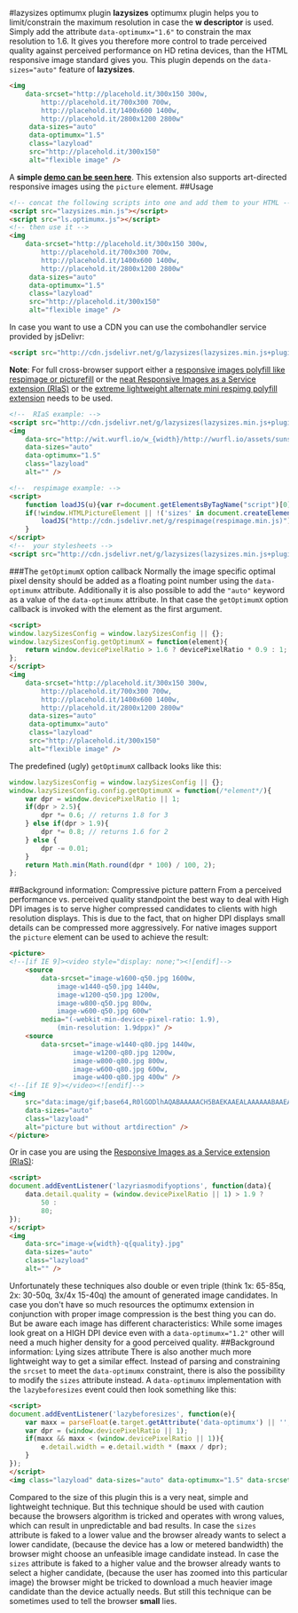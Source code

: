 #lazysizes optimumx plugin
**lazysizes** optimumx plugin helps you to limit/constrain the maximum resolution in case the **w descriptor** is used. Simply add the attribute ``data-optimumx="1.6"`` to constrain the max resolution to 1.6.
It gives you therefore more control to trade perceived quality against perceived performance on HD retina devices, than the HTML responsive image standard gives you.
This plugin depends on the ``data-sizes="auto"`` feature of **lazysizes**.
```html
<img
    data-srcset="http://placehold.it/300x150 300w,
    	http://placehold.it/700x300 700w,
    	http://placehold.it/1400x600 1400w,
    	http://placehold.it/2800x1200 2800w"
     data-sizes="auto"
     data-optimumx="1.5"
     class="lazyload"
     src="http://placehold.it/300x150"
     alt="flexible image" />
```
A **simple [demo can be seen here](http://afarkas.github.io/lazysizes/optimumx/)**. This extension also supports art-directed responsive images using the ``picture`` element.
##Usage
```html
<!-- concat the following scripts into one and add them to your HTML -->
<script src="lazysizes.min.js"></script>
<script src="ls.optimumx.js"></script>
<!-- then use it -->
<img
    data-srcset="http://placehold.it/300x150 300w,
    	http://placehold.it/700x300 700w,
    	http://placehold.it/1400x600 1400w,
    	http://placehold.it/2800x1200 2800w"
     data-sizes="auto"
     data-optimumx="1.5"
     class="lazyload"
     src="http://placehold.it/300x150"
     alt="flexible image" />
```
In case you want to use a CDN you can use the combohandler service provided by jsDelivr:
```html
<script src="http://cdn.jsdelivr.net/g/lazysizes(lazysizes.min.js+plugins/optimumx/ls.optimumx.min.js)" async=""></script>
```
**Note**: For full cross-browser support either a [responsive images polyfill like respimage or picturefill](https://github.com/aFarkas/respimage) or the [neat Responsive Images as a Service extension (RIaS)](../rias) or the [extreme lightweight alternate mini respimg polyfill extension](../respimg) needs to be used.
```html
<!--  RIaS example: -->
<script src="http://cdn.jsdelivr.net/g/lazysizes(lazysizes.min.js+plugins/optimumx/ls.optimumx.min.js+plugins/rias/ls.rias.min.js)" async=""></script>
<img
    data-src="http://wit.wurfl.io/w_{width}/http://wurfl.io/assets/sunsetbeach.jpg"
	data-sizes="auto"
	data-optimumx="1.5"
	class="lazyload"
	alt="" />
```
```html
<!--  respimage example: -->
<script>
    function loadJS(u){var r=document.getElementsByTagName("script")[0],s=document.createElement("script");s.src=u;r.parentNode.insertBefore(s,r);}
    if(!window.HTMLPictureElement || !('sizes' in document.createElement('img'))){
        loadJS("http://cdn.jsdelivr.net/g/respimage(respimage.min.js)");
    }
</script>
<!--  your stylesheets -->
<script src="http://cdn.jsdelivr.net/g/lazysizes(lazysizes.min.js+plugins/optimumx/ls.optimumx.min.js)" async=""></script>
```
###The ``getOptimumX`` option callback
Normally the image specific optimal pixel density should be added as a floating point number using the ``data-optimumx`` attribute. Additionally it is also possible to add the ``"auto"`` keyword as a value of the ``data-optimumx`` attribute. In that case the ``getOptimumX`` option callback is invoked with the element as the first argument.
```html
<script>
window.lazySizesConfig = window.lazySizesConfig || {};
window.lazySizesConfig.getOptimumX = function(element){
    return window.devicePixelRatio > 1.6 ? devicePixelRatio * 0.9 : 1;
};
</script>
<img
    data-srcset="http://placehold.it/300x150 300w,
    	http://placehold.it/700x300 700w,
    	http://placehold.it/1400x600 1400w,
    	http://placehold.it/2800x1200 2800w"
     data-sizes="auto"
     data-optimumx="auto"
     class="lazyload"
     src="http://placehold.it/300x150"
     alt="flexible image" />
```
The predefined (ugly) ``getOptimumX`` callback looks like this:
```js
window.lazySizesConfig = window.lazySizesConfig || {};
window.lazySizesConfig.config.getOptimumX = function(/*element*/){
    var dpr = window.devicePixelRatio || 1;
    if(dpr > 2.5){
        dpr *= 0.6; // returns 1.8 for 3
    } else if(dpr > 1.9){
        dpr *= 0.8; // returns 1.6 for 2
    } else {
        dpr -= 0.01;
    }
    return Math.min(Math.round(dpr * 100) / 100, 2);
};
```
##<a name="compressive-picture-pattern"></a>Background information: Compressive picture pattern
From a perceived performance vs. perceived quality standpoint the best way to deal with High DPI images is to serve higher compressed candidates to clients with high resolution displays.
This is due to the fact, that on higher DPI displays small details can be compressed more aggressively.
For native images support the ``picture`` element can be used to achieve the result:
```html
<picture>
<!--[if IE 9]><video style="display: none;"><![endif]-->
	<source
	    data-srcset="image-w1600-q50.jpg 1600w,
	        image-w1440-q50.jpg 1440w,
	        image-w1200-q50.jpg 1200w,
	        image-w800-q50.jpg 800w,
	        image-w600-q50.jpg 600w"
	    media="(-webkit-min-device-pixel-ratio: 1.9),
	        (min-resolution: 1.9dppx)" />
	<source
    	data-srcset="image-w1440-q80.jpg 1440w,
                image-w1200-q80.jpg 1200w,
                image-w800-q80.jpg 800w,
                image-w600-q80.jpg 600w,
                image-w400-q80.jpg 400w" />
<!--[if IE 9]></video><![endif]-->
<img
    src="data:image/gif;base64,R0lGODlhAQABAAAAACH5BAEKAAEALAAAAAABAAEAAAICTAEAOw=="
    data-sizes="auto"
    class="lazyload"
    alt="picture but without artdirection" />
</picture>
```
Or in case you are using the [Responsive Images as a Service extension (RIaS)](../rias):
```html
<script>
document.addEventListener('lazyriasmodifyoptions', function(data){
    data.detail.quality = (window.devicePixelRatio || 1) > 1.9 ?
        50 :
        80;
});
</script>
<img
    data-src="image-w{width}-q{quality}.jpg"
    data-sizes="auto"
    class="lazyload"
    alt="" />
```
Unfortunately these techniques also double or even triple (think 1x: 65-85q, 2x: 30-50q, 3x/4x 15-40q) the amount of generated image candidates. In case you don't have so much resources the optimumx extension in conjunction with proper image compression is the best thing you can do.
But be aware each image has different characteristics: While some images look great on a HIGH DPI device even with a ``data-optimumx="1.2"`` other will need a much higher density for a good perceived quality.
##<a name="lying-sizes"></a>Background information: Lying sizes attribute
There is also another much more lightweight way to get a similar effect. Instead of parsing and constraining the ``srcset`` to meet the ``data-optimumx`` constraint, there is also the possibility to modify the ``sizes`` attribute instead.
A ``data-optimumx`` implementation with the ``lazybeforesizes`` event could then look something like this:
```html
<script>
document.addEventListener('lazybeforesizes', function(e){
    var maxx = parseFloat(e.target.getAttribute('data-optimumx') || '', 10);
    var dpr = (window.devicePixelRatio || 1);
    if(maxx && maxx < (window.devicePixelRatio || 1)){
        e.detail.width = e.detail.width * (maxx / dpr);
    }
});
</script>
<img class="lazyload" data-sizes="auto" data-optimumx="1.5" data-srcset="..." />
```
Compared to the size of this plugin this is a very neat, simple and lightweight technique.
But this technique should be used with caution because the browsers algorithm is tricked and operates with wrong values, which can result in unpredictable and bad results.
In case the ``sizes`` attribute is faked to a lower value and the browser already wants to select a lower candidate, (because the device has a low or metered bandwidth) the browser might choose an unfeasible image candidate instead.
In case the ``sizes`` attribute is faked to a higher value and the browser already wants to select a higher candidate, (because the user has zoomed into this particular image) the browser might be tricked to download a much heavier image candidate than the device actually needs.
But still this technique can be sometimes used to tell the browser **small** lies.
